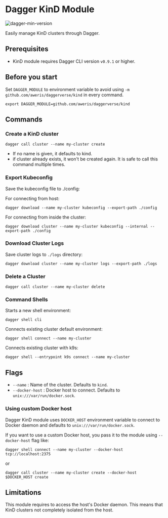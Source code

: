 # Dagger KinD Module

![dagger-min-version](https://img.shields.io/badge/dagger%20version-v0.9.1-green)

Easily manage KinD clusters through Dagger.

## Prerequisites

- KinD module requires Dagger CLI version `v0.9.1` or higher.

## Before you start

Set `DAGGER_MODULE` to environment variable to avoid using `-m github.com/aweris/daggerverse/kind` in every command.

```shell
export DAGGER_MODULE=github.com/aweris/daggerverse/kind
```

## Commands

### Create a KinD cluster

```shell
dagger call cluster --name my-cluster create
```

- If no name is given, it defaults to kind.
- if cluster already exists, it won't be created again. It is safe to call this command multiple times.

### Export Kubeconfig

Save the kubeconfig file to ./config:

For connecting from host: 

```shell
dagger download --name my-cluster kubeconfig --export-path ./config
```
For connecting from inside the cluster:

```shell
dagger download cluster --name my-cluster kubeconfig --internal --export-path ./config
```

### Download Cluster Logs 

Save cluster logs to `./logs` directory:

```shell
dagger download cluster --name my-cluster logs --export-path ./logs
```

### Delete a Cluster

```shell
dagger call cluster --name my-cluster delete
```

### Command Shells

Starts a new shell environment:

```shell
dagger shell cli
```

Connects existing cluster default environment:

```shell
dagger shell connect --name my-cluster
```

Connects existing cluster with k9s:

```shell
dagger shell --entrypoint k9s connect --name my-cluster
```

## Flags      

- `--name` : Name of the cluster. Defaults to `kind`.
- `--docker-host` : Docker host to connect. Defaults to `unix:///var/run/docker.sock`.

### Using custom Docker host

Dagger KinD module uses `DOCKER_HOST` environment variable to connect to Docker daemon and defaults to `unix:///var/run/docker.sock`.

If you want to use a custom Docker host, you pass it to the module using `--docker-host` flag like:

```shell
dagger shell connect --name my-cluster --docker-host tcp://localhost:2375
```

or 

```shell
dagger call cluster --name my-cluster create --docker-host $DOCKER_HOST create
```



## Limitations

This module requires to access the host's Docker daemon. This means that KinD clusters not completely isolated from the
host. 